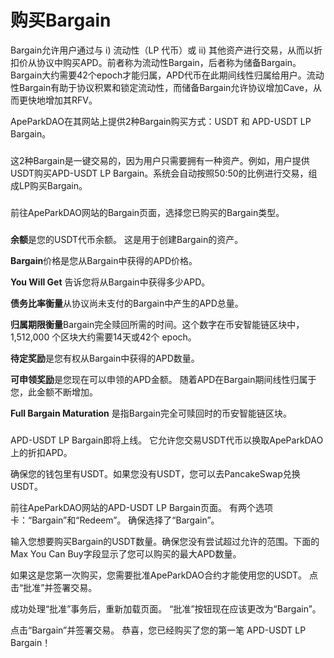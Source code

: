 # 购买Bargain

Bargain允许用户通过与 i) 流动性（LP 代币）或 ii) 其他资产进行交易，从而以折扣价从协议中购买APD。前者称为流动性Bargain，后者称为储备Bargain。Bargain大约需要42个epoch才能归属，APD代币在此期间线性归属给用户。流动性Bargain有助于协议积累和锁定流动性，而储备Bargain允许协议增加Cave，从而更快地增加其RFV。

ApeParkDAO在其网站上提供2种Bargain购买方式：USDT 和 APD-USDT LP Bargain。

### &#x20;<a href="#yi-jian-jiao-yi" id="yi-jian-jiao-yi"></a>

这2种Bargain是一键交易的，因为用户只需要拥有一种资产。例如，用户提供USDT购买APD-USDT LP Bargain。系统会自动按照50:50的比例进行交易，组成LP购买Bargain。

### &#x20;<a href="#ru-he-ling-qu" id="ru-he-ling-qu"></a>

前往ApeParkDAO网站的Bargain页面，选择您已购买的Bargain类型。

### &#x20;<a href="#yue-du-xin-xi" id="yue-du-xin-xi"></a>

**余额**是您的USDT代币余额。 这是用于创建Bargain的资产。

**Bargain**价格是您从Bargain中获得的APD价格。

**You Will Get** 告诉您将从Bargain中获得多少APD。

**债务比率衡量**从协议尚未支付的Bargain中产生的APD总量。

**归属期限衡量**Bargain完全赎回所需的时间。这个数字在币安智能链区块中， 1,512,000 个区块大约需要14天或42个 epoch。

**待定奖励**是您有权从Bargain中获得的APD数量。

**可申领奖励**是您现在可以申领的APD金额。 随着APD在Bargain期间线性归属于您，此金额不断增加。

**Full Bargain Maturation** 是指Bargain完全可赎回时的币安智能链区块。

### &#x20;<a href="#apd-usdt-lp-bargain" id="apd-usdt-lp-bargain"></a>

APD-USDT LP Bargain即将上线。 它允许您交易USDT代币以换取ApeParkDAO上的折扣APD。

确保您的钱包里有USDT。如果您没有USDT，您可以去PancakeSwap兑换USDT。

前往ApeParkDAO网站的APD-USDT LP Bargain页面。 有两个选项卡：“Bargain”和“Redeem”。 确保选择了“Bargain”。

输入您想要购买Bargain的USDT数量。确保您没有尝试超过允许的范围。下面的 Max You Can Buy字段显示了您可以购买的最大APD数量。

如果这是您第一次购买，您需要批准ApeParkDAO合约才能使用您的USDT。 点击“批准”并签署交易。

成功处理“批准”事务后，重新加载页面。 “批准”按钮现在应该更改为“Bargain”。

点击“Bargain”并签署交易。 恭喜，您已经购买了您的第一笔 APD-USDT LP Bargain！
